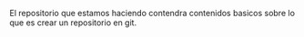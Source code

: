 El repositorio que estamos haciendo contendra contenidos basicos sobre lo que es crear un repositorio en git.

